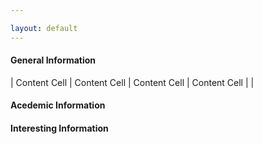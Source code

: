 ```yaml
---

layout: default 
---
```


#### General Information

| Content Cell  | Content Cell  |    Content Cell  |   Content Cell  |            |   

#### Acedemic Information

#### Interesting Information

